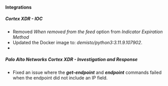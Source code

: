 
#### Integrations

##### Cortex XDR - IOC

- Removed *When removed from the feed* option from *Indicator Expiration Method*
- Updated the Docker image to: *demisto/python3:3.11.9.107902*.
- 
##### Palo Alto Networks Cortex XDR - Investigation and Response

- Fixed an issue where the ***get-endpoint*** and ***endpoint*** commands failed when the endpoint did not include an IP field.
